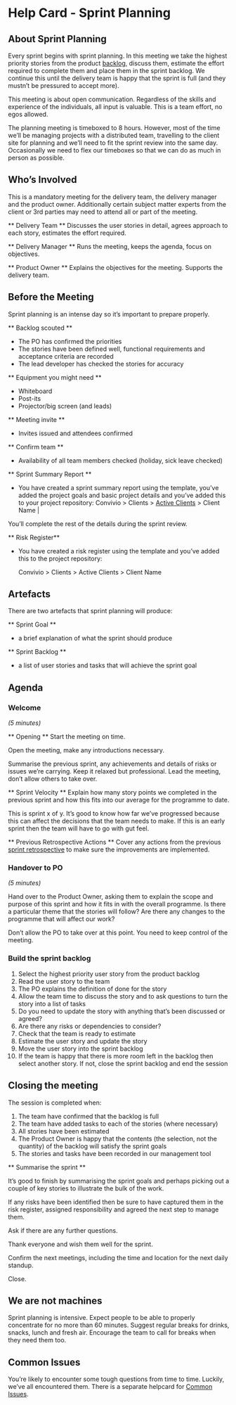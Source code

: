# Help Card - Sprint Planning

## About Sprint Planning

Every sprint begins with sprint planning. In this meeting we take the highest priority stories from the product [backlog](http://cookbook.weareconvivio.com/delivery_recipe/backlogs_priorities.html), discuss them, estimate the effort required to complete them and place them in the sprint backlog. We continue this until the delivery team is happy that the sprint is full \(and they mustn’t be pressured to accept more\).

This meeting is about open communication. Regardless of the skills and experience of the individuals, all input is valuable. This is a team effort, no egos allowed.

The planning meeting is timeboxed to 8 hours. However, most of the time we’ll be managing projects with a distributed team, travelling to the client site for planning and we’ll need to fit the sprint review into the same day. Occasionally we need to flex our timeboxes so that we can do as much in person as possible.

## Who’s Involved

This is a mandatory meeting for the delivery team, the delivery manager and the product owner. Additionally certain subject matter experts from the client or 3rd parties may need to attend all or part of the meeting.

** Delivery Team ** Discusses the user stories in detail, agrees approach to each story, estimates the effort required.

** Delivery Manager ** Runs the meeting, keeps the agenda, focus on objectives.

** Product Owner ** Explains the objectives for the meeting. Supports the delivery team.

## Before the Meeting

Sprint planning is an intense day so it’s important to prepare properly.

** Backlog scouted **

* The PO has confirmed the priorities
* The stories have been defined well, functional requirements and acceptance criteria are recorded
* The lead developer has checked the stories for accuracy

** Equipment you might need **

* Whiteboard
* Post-its
* Projector/big screen \(and leads\)

** Meeting invite **

* Invites issued and attendees confirmed

** Confirm team **

* Availability of all team members checked \(holiday, sick leave checked\)

** Sprint Summary Report **

* You have created a sprint summary report using the template, you’ve added the project goals and basic project details and you’ve added this to your project repository: Convivio &gt; Clients &gt; [Active Clients](https://drive.google.com/drive/folders/0B0adEBtk1YXvd3NOYnhIUjQxd3c) &gt; Client Name \|

You’ll complete the rest of the details during the sprint review.

** Risk Register**

* You have created a risk register using the template and you’ve added this to the project repository: 

  Convivio &gt; Clients &gt; Active Clients &gt; Client Name

## Artefacts

There are two artefacts that sprint planning will produce:

** Sprint Goal **

* a brief explanation of what the sprint should produce

** Sprint Backlog **

* a list of user stories and tasks that will achieve the sprint goal

## Agenda

### Welcome

_\(5 minutes\)_

** Opening ** Start the meeting on time.

Open the meeting, make any introductions necessary.

Summarise the previous sprint, any achievements and details of risks or issues we’re carrying. Keep it relaxed but professional. Lead the meeting, don’t allow others to take over.

** Sprint Velocity ** Explain how many story points we completed in the previous sprint and how this fits into our average for the programme to date.

This is sprint x of y. It’s good to know how far we’ve progressed because this can affect the decisions that the team needs to make. If this is an early sprint then the team will have to go with gut feel.

** Previous Retrospective Actions ** Cover any actions from the previous [sprint retrospective](https://github.com/convivio/the-convivio-cookbook/tree/fe6bd3bde6ed1049b323d750b43bbb620c87c384/delivery_recipe/sprint_retrospective.html) to make sure the improvements are implemented.

### Handover to PO

_\(5 minutes\)_

Hand over to the Product Owner, asking them to explain the scope and purpose of this sprint and how it fits in with the overall programme. Is there a particular theme that the stories will follow? Are there any changes to the programme that will affect our work?

Don’t allow the PO to take over at this point. You need to keep control of the meeting.

### Build the sprint backlog

1. Select the highest priority user story from the product backlog
2. Read the user story to the team
3. The PO explains the definition of done for the story
4. Allow the team time to discuss the story and to ask questions to turn the story into a list of tasks
5. Do you need to update the story with anything that’s been discussed or agreed?
6. Are there any risks or dependencies to consider?
7. Check that the team is ready to estimate
8. Estimate the user story and update the story
9. Move the user story into the sprint backlog
10. If the team is happy that there is more room left in the backlog then select another story. If not, close the sprint backlog and end the session

## Closing the meeting

The session is completed when:

1. The team have confirmed that the backlog is full
2. The team have added tasks to each of the stories \(where necessary\)
3. All stories have been estimated
4. The Product Owner is happy that the contents \(the selection, not the quantity\) of the backlog will satisfy the sprint goals
5. The stories and tasks have been recorded in our management tool

** Summarise the sprint **

It’s good to finish by summarising the sprint goals and perhaps picking out a couple of key stories to illustrate the bulk of the work.

If any risks have been identified then be sure to have captured them in the risk register, assigned responsibility and agreed the next step to manage them.

Ask if there are any further questions.

Thank everyone and wish them well for the sprint.

Confirm the next meetings, including the time and location for the next daily standup.

Close.

## We are not machines

Sprint planning is intensive. Expect people to be able to properly concentrate for no more than 60 minutes. Suggest regular breaks for drinks, snacks, lunch and fresh air. Encourage the team to call for breaks when they need them too.

## Common Issues

You’re likely to encounter some tough questions from time to time. Luckily, we’ve all encountered them. There is a separate helpcard for [Common Issues](help-card-sprint-planning.md).

